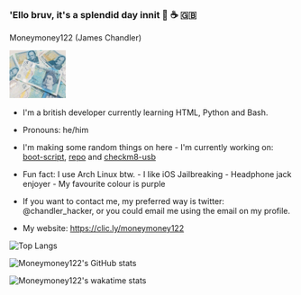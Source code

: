 ### 'Ello bruv, it's a splendid day innit 👋 ☕️ 🇬🇧

Moneymoney122 (James Chandler)

<img src="Moneymoney122.jpg" alt="Five Pound Note"
     width="100" 
     height="85" />

<!--
**Moneymoney122/Moneymoney122** is a ✨ _special_ ✨ repository because its `README.md` (this file) appears on your GitHub profile.

Here are some ideas to get you started:

- 🔭 I’m currently working on ...
- 🌱 I’m currently learning ...
- 👯 I’m looking to collaborate on ...
- 🤔 I’m looking for help with ...
- 💬 Ask me about ...
- 📫 How to reach me: ...
- 😄 Pronouns: ...
- ⚡ Fun fact: ...
-->

- I'm a british developer currently learning HTML, Python and Bash.

- Pronouns: he/him

- I'm making some random things on here - I'm currently working on: [boot-script](https://github.com/moneymoney122/boot-script), [repo](https://github.com/moneymoney122/repo) and [checkm8-usb](https://github.com/moneymoney122/checkm8-usb)

- Fun fact: I use Arch Linux btw. - I like iOS Jailbreaking - Headphone jack enjoyer - My favourite colour is purple

- If you want to contact me, my preferred way is twitter: @chandler_hacker, or you could email me using the email on my profile.

- My website: https://clic.ly/moneymoney122

![Top Langs](https://github-readme-stats.vercel.app/api/top-langs/?username=Moneymoney122&layout=compact&border_color=2E1A47&bg_color=DEG,013220,2E1A47&theme=midnight-purple)

![Moneymoney122's GitHub stats](https://github-readme-stats.vercel.app/api?username=Moneymoney122&text_color=2E1A47&border_color=2E1A47&bg_color=DEG,013220,2E1A47&theme=midnight-purpleshow_icons=true)

![Moneymoney122's wakatime stats](https://github-readme-stats.vercel.app/api/wakatime?username=moneymoney122&border_color=2E1A47&bg_color=DEG,013220,2E1A47&theme=midnight-purple)
